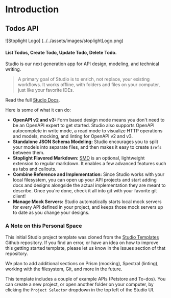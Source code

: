 # Introduction

## Todos API

![Stoplight Logo] (../../assets/images/stoplightLogo.png)

#### List Todos, Create Todo, Update Todo, Delete Todo.

Studio is our next generation app for API design, modeling, and technical writing. 

> A primary goal of Studio is to enrich, not replace, your existing workflows. It works offline, with folders and files on your computer, just like your favorite IDEs.

Read the full [Studio Docs](https://stoplight.io/p/docs/gh/stoplightio/studio).

Here is some of what it can do:

- **OpenAPI v2 and v3:** Form based design mode means you don't need to be an OpenAPI expert to get started. Studio also supports OpenAPI autocomplete in write mode, a read mode to visualize HTTP operations and models, mocking, and linting for OpenAPI v2 and v3.
- **Standalone JSON Schema Modeling:** Studio encourages you to split your models into separate files, and then makes it easy to create `$refs` between them.
- **Stoplight Flavored Markdown:** [SMD](./markdown/stoplight-flavored-markdown.md) is an optional, lightweight extension to regular markdown. It enables a few advanced features such as tabs and callouts.
- **Combine Reference and Implementation:** Since Studio works with your local filesystem, you can open up your API projects and start adding docs and designs alongside the actual implementation they are meant to describe. Once you're done, check it all into git with your favorite git client!
- **Manage Mock Servers:** Studio automatically starts local mock servers for every API defined in your project, and keeps those mock servers up to date as you change your designs.

### A Note on this Personal Space

This initial Studio project template was cloned from the [Studio Templates](https://github.com/stoplightio/studio-templates) Github repository. If you find an error, or have an idea on how to improve this getting started template, please let us know in the issues section of that repository.

We plan to add additional sections on Prism (mocking), Spectral (linting), working with the filesystem, Git, and more in the future.

This template includes a couple of example APIs (Petstore and To-dos). You can create a new project, or open another folder on your computer, by clicking the `Project Selector` dropdown in the top left of the Studio UI.